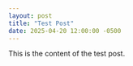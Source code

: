 ```yaml
---
layout: post
title: "Test Post"
date: 2025-04-20 12:00:00 -0500
---
```

This is the content of the test post.